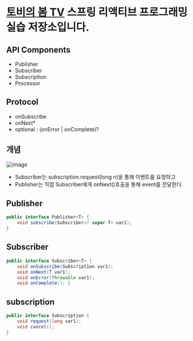 # [토비의 봄 TV](https://www.youtube.com/c/TobyLeeTV/videos) 스프링 리액티브 프로그래밍 실습 저장소입니다.

## API Components
- Publisher
- Subscriber
- Subscription
- Processor

## Protocol
- onSubscribe
- onNext*
- optional : (onError | onComplete)?


## 개념
![image](https://user-images.githubusercontent.com/55946791/113723463-56781e80-972c-11eb-9aba-bca5f6636bef.png)

- Subscriber는 subscription.request(long n)을 통해 이벤트를 요청하고
- Publisher는 직접 Subscriber에게 onNext()호출을 통해 event를 전달한다.


## Publisher
```java
public interface Publisher<T> { 
    void subscribe(Subscriber<? super T> var1); 
}
```

## Subscriber
```java
public interface Subscriber<T> { 
    void onSubscribe(Subscription var1); 
    void onNext(T var1); 
    void onError(Throwable var1); 
    void onComplete(); }
```

## subscription
```java
public interface Subscription { 
    void request(long var1); 
    void cancel(); 
}
```